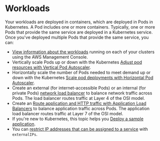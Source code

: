 # Workloads<a name="eks-workloads"></a>

Your workloads are deployed in containers, which are deployed in Pods in Kubernetes\. A Pod includes one or more containers\. Typically, one or more Pods that provide the same service are deployed in a Kubernetes service\. Once you've deployed multiple Pods that provide the same service, you can:
+ [View information about the workloads](view-kubernetes-resources.md) running on each of your clusters using the AWS Management Console\.
+ Vertically scale Pods up or down with the Kubernetes [Adjust pod resources with Vertical Pod Autoscaler](vertical-pod-autoscaler.md)\.
+ Horizontally scale the number of Pods needed to meet demand up or down with the Kubernetes [Scale pod deployments with Horizontal Pod Autoscaler](horizontal-pod-autoscaler.md)\.
+ Create an external \(for internet\-accessible Pods\) or an internal \(for private Pods\) [network load balancer](network-load-balancing.md) to balance network traffic across Pods\. The load balancer routes traffic at Layer 4 of the OSI model\.
+ Create an [Route application and HTTP traffic with Application Load Balancers](alb-ingress.md) to balance application traffic across Pods\. The application load balancer routes traffic at Layer 7 of the OSI model\.
+ If you're new to Kubernetes, this topic helps you [Deploy a sample application](sample-deployment.md)\.
+ You can [restrict IP addresses that can be assigned to a service](restrict-service-external-ip.md) with `externalIPs`\.